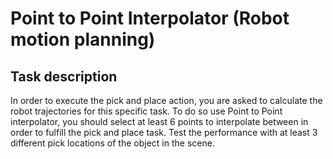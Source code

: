 # Point to Point Interpolator (Robot motion planning)

## Task description

In order to execute the pick and place action, you are asked to calculate the robot trajectories
for this specific task. To do so use Point to Point interpolator, you should select at least 6 points to interpolate between in
order to fulfill the pick and place task. Test the performance with at least 3 different pick locations of the object in the scene.
